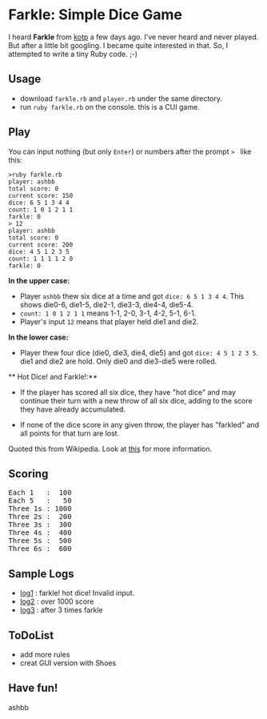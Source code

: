 Farkle: Simple Dice Game
========================

I heard **Farkle** from [kotp](http://github.com/kotp/kotp.github.com/tree/master) a few days ago.
I've never heard and never played. But after a little bit googling.
I became quite interested in that. So, I attempted to write a tiny Ruby code. ;-)


Usage
-----

- download `farkle.rb` and `player.rb` under the same directory.
- run `ruby farkle.rb` on the console. this is a CUI game.


Play
----

You can input nothing (but only `Enter`) or numbers after the prompt `> ` like this:

	>ruby farkle.rb
	player: ashbb
	total score: 0
	current score: 150
	dice: 6 5 1 3 4 4
	count: 1 0 1 2 1 1
	farkle: 0
	> 12
	player: ashbb
	total score: 0
	current score: 200
	dice: 4 5 1 2 3 5
	count: 1 1 1 1 2 0
	farkle: 0

**In the upper case:**

- Player `ashbb` thew six dice at a time and got `dice: 6 5 1 3 4 4`. This shows die0-6, die1-5, die2-1, die3-3, die4-4, die5-4.
- `count: 1 0 1 2 1 1` means 1-1, 2-0, 3-1, 4-2, 5-1, 6-1.
- Player's input `12` means that player held die1 and die2. 

**In the lower case:**

- Player thew four dice (die0, die3, die4, die5) and got `dice: 4 5 1 2 3 5`. die1 and die2 are hold. Only die0 and die3-die5 were rolled.


** Hot Dice! and Farkle!:**

- If the player has scored all six dice, they have "hot dice" and may continue their turn with a new throw of all six dice, adding to the score they have already accumulated.

- If none of the dice score in any given throw, the player has "farkled" and all points for that turn are lost.

Quoted this from Wikipedia. Look at [this](http://en.wikipedia.org/wiki/Farkle) for more information.


Scoring
-------

<pre>
Each 1   :  100
Each 5   :   50
Three 1s : 1000
Three 2s :  200
Three 3s :  300
Three 4s :  400
Three 5s :  500
Three 6s :  600
</pre>


Sample Logs
-----------

- [log1](http://github.com/ashbb/farkle/tree/master/log/log1.txt) : farkle! hot dice! Invalid input.
- [log2](http://github.com/ashbb/farkle/tree/master/log/log2.txt) : over 1000 score
- [log3](http://github.com/ashbb/farkle/tree/master/log/log3.txt) : after 3 times farkle


ToDoList
--------

- add more rules
- creat GUI version with Shoes


Have fun!
---------
 
ashbb

